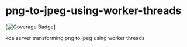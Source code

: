 # png-to-jpeg-using-worker-threads

[![Coverage Badge](https://img.shields.io/endpoint?url=https://gist.githubusercontent.com/tommyttf/4dfcd563a489e22dfa90080f5ac74d69/raw/png-to-jpeg-using-worker-threads__heads_main.json)]

koa server transforming png to jpeg using worker threads
